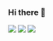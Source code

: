 ### Hi there 👋
<img src="https://media.giphy.com/media/RbDKaczqWovIugyJmW/giphy.gif"/>
<a href="https://www.linkedin.com/in/josephcoats501/"><img src="https://img.shields.io/badge/LinkedIn-blue"/></a>
<a href="https://www.youtube.com/realpolojoe"><img src="https://img.shields.io/badge/YouTube-red"/></a>

<!--
**polojoe1/polojoe1** is a ✨ _special_ ✨ repository because its `README.md` (this file) appears on your GitHub profile.

Here are some ideas to get you started:

- 🔭 I’m currently working on ...
- 🌱 I’m currently learning ...
- 👯 I’m looking to collaborate on ...
- 🤔 I’m looking for help with ...
- 💬 Ask me about ...
- 📫 How to reach me: ...
- 😄 Pronouns: ...
- ⚡ Fun fact: ...
-->
